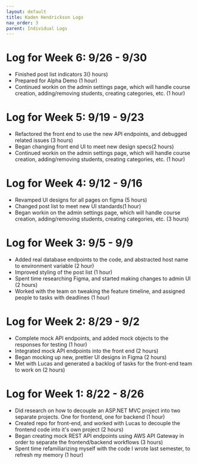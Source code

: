 ```yaml
---
layout: default
title: Kaden Hendrickson Logs
nav_order: 3
parent: Individual Logs
---
```

# Log for Week 6:  9/26 - 9/30
- Finished post list indicators 3() hours)
- Prepared for Alpha Demo (1 hour)
- Continued workin on the admin settings page, which will handle course creation, adding/removing students, creating categories, etc. (1 hour)

# Log for Week 5:  9/19 - 9/23
- Refactored the front end to use the new API endpoints, and debugged related issues (3 hours)
- Began changing front end UI to meet new design specs(2 hours)
- Continued workin on the admin settings page, which will handle course creation, adding/removing students, creating categories, etc. (1 hour)

# Log for Week 4:  9/12 - 9/16
- Revamped UI designs for all pages on figma (5 hours)
- Changed post list to meet new UI standards(1 hour)
- Began workin on the admin settings page, which will handle course creation, adding/removing students, creating categories, etc. (3 hours)

# Log for Week 3:  9/5 - 9/9
- Added real database endpoints to the code, and abstracted host name to environment variable (2 hour)
- Improved styling of the post list (1 hour)
- Spent time researching Figma, and started making changes to admin UI (2 hours)
- Worked with the team on tweaking the feature timeline, and assigned people to tasks with deadlines (1 hour)

# Log for Week 2:  8/29 - 9/2
- Complete mock API endpoints, and added mock objects to the responses for testing (1 hour)
- Integrated mock API endpoints into the front end (2 hours)
- Began mocking up new, prettier UI designs in Figma (2 hours)
- Met with Lucas and generated a backlog of tasks for the front-end team to work on (2 hours)

# Log for Week 1:  8/22 - 8/26
-  Did research on how to decouple an ASP.NET MVC project into two separate projects. One for frontend, one for backend (1 hour)
-  Created repo for front-end, and worked with Lucas to decouple the frontend code into it's own project (2 hours)
-  Began creating mock REST API endpoints using AWS API Gateway in order to separate the frontend/backend workflows (3 hours)
-  Spent time refamiliarizing myself with the code I wrote last semester, to refresh my memory (1 hour) 

